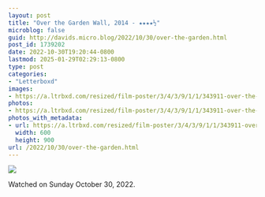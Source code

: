 ```yaml
---
layout: post
title: "Over the Garden Wall, 2014 - ★★★★½"
microblog: false
guid: http://davids.micro.blog/2022/10/30/over-the-garden.html
post_id: 1739202
date: 2022-10-30T19:20:44-0800
lastmod: 2025-01-29T02:29:13-0800
type: post
categories:
- "Letterboxd"
images:
- https://a.ltrbxd.com/resized/film-poster/3/4/3/9/1/1/343911-over-the-garden-wall-0-600-0-900-crop.jpg?v=85834d0555
photos:
- https://a.ltrbxd.com/resized/film-poster/3/4/3/9/1/1/343911-over-the-garden-wall-0-600-0-900-crop.jpg?v=85834d0555
photos_with_metadata:
- url: https://a.ltrbxd.com/resized/film-poster/3/4/3/9/1/1/343911-over-the-garden-wall-0-600-0-900-crop.jpg?v=85834d0555
  width: 600
  height: 900
url: /2022/10/30/over-the-garden.html
---
```

<p><img src="https://a.ltrbxd.com/resized/film-poster/3/4/3/9/1/1/343911-over-the-garden-wall-0-600-0-900-crop.jpg?v=85834d0555"/></p> <p>Watched on Sunday October 30, 2022.</p>
